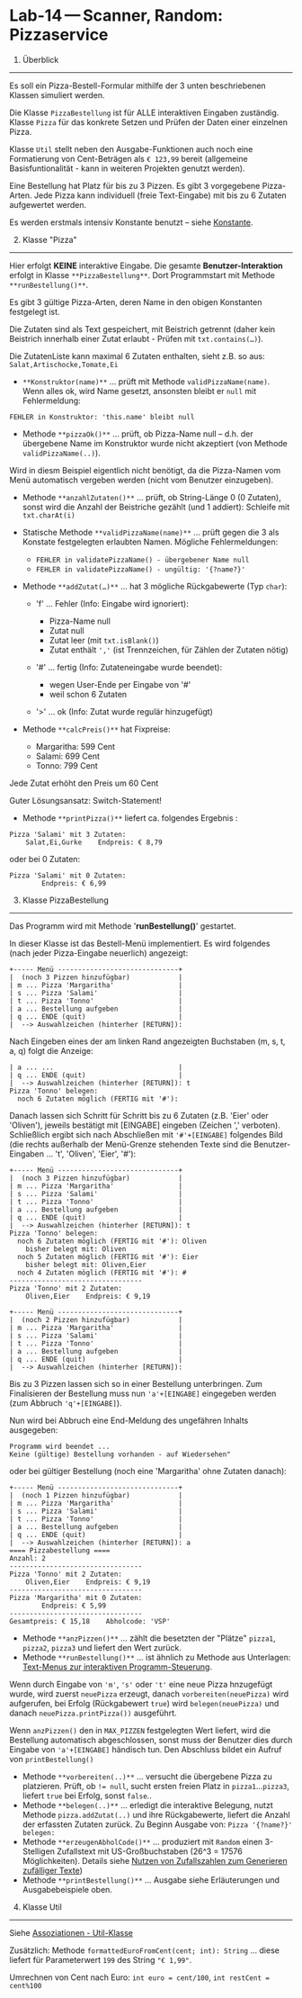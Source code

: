 
Lab-14 — Scanner, Random: Pizzaservice
======================================



1. Überblick
------------




Es soll ein Pizza-Bestell-Formular mithilfe der 3 unten beschriebenen Klassen simuliert werden.




Die Klasse `PizzaBestellung` ist für ALLE interaktiven Eingaben zuständig. Klasse `Pizza` für das konkrete Setzen und Prüfen der Daten einer einzelnen Pizza.




Klasse `Util` stellt neben den Ausgabe-Funktionen auch noch eine Formatierung von Cent-Beträgen als `€ 123,99` bereit (allgemeine Basisfuntionalität - kann in weiteren Projekten genutzt werden).




Eine Bestellung hat Platz für bis zu 3 Pizzen. Es gibt 3 vorgegebene Pizza-Arten.
Jede Pizza kann individuell (freie Text-Eingabe) mit bis zu 6 Zutaten aufgewertet werden.




Es werden erstmals intensiv Konstante benutzt – siehe [Konstante](../theorie/a270_pkg+konst+random+scanner.html#id_konstante).










2. Klasse "Pizza"
-----------------




Hier erfolgt **KEINE** interaktive Eingabe. Die gesamte **Benutzer-Interaktion** erfolgt in Klasse `**PizzaBestellung**`. Dort Programmstart mit Methode `**runBestellung()**`.




Es gibt 3 gültige Pizza-Arten, deren Name in den obigen Konstanten festgelegt ist.




Die Zutaten sind als Text gespeichert, mit Beistrich getrennt (daher kein Beistrich innerhalb einer Zutat erlaubt - Prüfen mit `txt.contains(…​)`).




Die ZutatenListe kann maximal 6 Zutaten enthalten, sieht z.B. so aus: `Salat,Artischocke,Tomate,Ei`




* `**Konstruktor(name)**` …​ prüft mit Methode `validPizzaName(name)`. Wenn alles ok, wird Name gesetzt, ansonsten bleibt er `null` mit Fehlermeldung:  

`FEHLER in Konstruktor: 'this.name' bleibt null`
* Methode `**pizzaOk()**` …​ prüft, ob Pizza-Name null – d.h. der übergebene Name im Konstruktor wurde nicht akzeptiert (von Methode `validPizzaName(..)`).  

Wird in diesm Beispiel eigentlich nicht benötigt, da die Pizza-Namen vom Menü automatisch vergeben werden (nicht vom Benutzer einzugeben).
* Methode `**anzahlZutaten()**` …​ prüft, ob String-Länge 0 (0 Zutaten), sonst wird die Anzahl der Beistriche gezählt (und 1 addiert): Schleife mit `txt.charAt(i)`
* Statische Methode `**validPizzaName(name)**` …​ prüft gegen die 3 als Konstate festgelegten erlaubten Namen. Mögliche Fehlermeldungen:




	+ `FEHLER in validatePizzaName() - übergebener Name null`
	+ `FEHLER in validatePizzaName() - ungültig: '{?name?}'`
* Methode `**addZutat(…​)**` …​ hat 3 mögliche Rückgabewerte (Typ `char`):




	+ 'f' …​ Fehler (Info: Eingabe wird ignoriert):
	
	
	
	
		- Pizza-Name null
		- Zutat null
		- Zutat leer (mit `txt.isBlank()`)
		- Zutat enthält `','` (ist Trennzeichen, für Zählen der Zutaten nötig)
	+ '#' …​ fertig (Info: Zutateneingabe wurde beendet):
	
	
	
	
		- wegen User-Ende per Eingabe von '#'
		- weil schon 6 Zutaten
	+ '>' …​ ok (Info: Zutat wurde regulär hinzugefügt)
* Methode `**calcPreis()**` hat Fixpreise:




	+ Margaritha: 599 Cent
	+ Salami: 699 Cent
	+ Tonno: 799 Cent


Jede Zutat erhöht den Preis um 60 Cent  

Guter Lösungsansatz: Switch-Statement!
* Methode `**printPizza()**` liefert ca. folgendes Ergebnis :





```
Pizza 'Salami' mit 3 Zutaten:
    Salat,Ei,Gurke    Endpreis: € 8,79
```




oder bei 0 Zutaten:






```
Pizza 'Salami' mit 0 Zutaten:
        Endpreis: € 6,99
```






3. Klasse PizzaBestellung
-------------------------




Das Programm wird mit Methode '**runBestellung()**' gestartet.




In dieser Klasse ist das Bestell-Menü implementiert.
Es wird folgendes (nach jeder Pizza-Eingabe neuerlich) angezeigt:






```
+----- Menü ------------------------------+
|  (noch 3 Pizzen hinzufügbar)            |
| m ... Pizza 'Margaritha'                |
| s ... Pizza 'Salami'                    |
| t ... Pizza 'Tonno'                     |
| a ... Bestellung aufgeben               |
| q ... ENDE (quit)                       |
|  --> Auswahlzeichen (hinterher [RETURN]):
```




Nach Eingeben eines der am linken Rand angezeigten Buchstaben (m, s, t, a, q) folgt die Anzeige:






```
| a ... ...                               |
| q ... ENDE (quit)                       |
|  --> Auswahlzeichen (hinterher [RETURN]): t
Pizza 'Tonno' belegen:
  noch 6 Zutaten möglich (FERTIG mit '#'):
```




Danach lassen sich Schritt für Schritt bis zu 6 Zutaten (z.B. 'Eier' oder 'Oliven'), jeweils bestätigt mit [EINGABE] eingeben (Zeichen ',' verboten). Schließlich ergibt sich nach Abschließen mit `'#'+[EINGABE]` folgendes Bild (die rechts außerhalb der Menü-Grenze stehenden Texte sind die Benutzer-Eingaben …​ 't', 'Oliven', 'Eier', '#'):






```
+----- Menü ------------------------------+
|  (noch 3 Pizzen hinzufügbar)            |
| m ... Pizza 'Margaritha'                |
| s ... Pizza 'Salami'                    |
| t ... Pizza 'Tonno'                     |
| a ... Bestellung aufgeben               |
| q ... ENDE (quit)                       |
|  --> Auswahlzeichen (hinterher [RETURN]): t
Pizza 'Tonno' belegen:
  noch 6 Zutaten möglich (FERTIG mit '#'): Oliven
    bisher belegt mit: Oliven
  noch 5 Zutaten möglich (FERTIG mit '#'): Eier
    bisher belegt mit: Oliven,Eier
  noch 4 Zutaten möglich (FERTIG mit '#'): #
---------------------------------
Pizza 'Tonno' mit 2 Zutaten:
    Oliven,Eier    Endpreis: € 9,19

+----- Menü ------------------------------+
|  (noch 2 Pizzen hinzufügbar)            |
| m ... Pizza 'Margaritha'                |
| s ... Pizza 'Salami'                    |
| t ... Pizza 'Tonno'                     |
| a ... Bestellung aufgeben               |
| q ... ENDE (quit)                       |
|  --> Auswahlzeichen (hinterher [RETURN]):
```




Bis zu 3 Pizzen lassen sich so in einer Bestellung unterbringen. Zum Finalisieren der Bestellung muss nun `'a'+[EINGABE]` eingegeben werden (zum Abbruch `'q'+[EINGABE]`).




Nun wird bei Abbruch eine End-Meldung des ungefähren Inhalts ausgegeben:






```
Programm wird beendet ...
Keine (gültige) Bestellung vorhanden - auf Wiedersehen"
```




oder bei gültiger Bestellung (noch eine 'Margaritha' ohne Zutaten danach):






```
+----- Menü ------------------------------+
|  (noch 1 Pizzen hinzufügbar)            |
| m ... Pizza 'Margaritha'                |
| s ... Pizza 'Salami'                    |
| t ... Pizza 'Tonno'                     |
| a ... Bestellung aufgeben               |
| q ... ENDE (quit)                       |
|  --> Auswahlzeichen (hinterher [RETURN]): a
==== Pizzabestellung ====
Anzahl: 2
---------------------------------
Pizza 'Tonno' mit 2 Zutaten:
    Oliven,Eier    Endpreis: € 9,19
---------------------------------
Pizza 'Margaritha' mit 0 Zutaten:
        Endpreis: € 5,99
---------------------------------
Gesamtpreis: € 15,18    Abholcode: 'VSP'
```




* Methode `**anzPizzen()**` …​ zählt die besetzten der "Plätze" `pizza1`, `pizza2`, `pizza3` und liefert den Wert zurück.
* Methode `**runBestellung()**` …​ ist ähnlich zu Methode aus Unterlagen: [Text-Menus zur interaktiven Programm-Steuerung](../theorie/a270_pkg+konst+random+scanner.html#id_text-menu).



Wenn durch Eingabe von `'m'`, `'s'` oder `'t'` eine neue Pizza hnzugefügt wurde,
wird zuerst `neuePizza` erzeugt, danach `vorbereiten(neuePizza)` wird aufgerufen, bei Erfolg (Rückgabewert `true`) wird `belegen(neuePizza)` und danach `neuePizza.printPizza())` ausgeführt.  

Wenn `anzPizzen()` den in `MAX_PIZZEN` festgelegten Wert liefert, wird die Bestellung automatisch abgeschlossen, sonst muss der Benutzer dies durch Eingabe von `'a'+[EINGABE]` händisch tun.
Den Abschluss bildet ein Aufruf von `printBestellung()`
* Methode `**vorbereiten(..)**` …​ versucht die übergebene Pizza zu platzieren. Prüft, ob `!= null`, sucht ersten freien Platz in `pizza1`…​`pizza3`, liefert `true` bei Erfolg, sonst `false`..
* Methode `**belegen(..)**` …​ erledigt die interaktive Belegung, nutzt Methode `pizza.addZutat(..)` und ihre Rückgabewerte, liefert die Anzahl der erfassten Zutaten zurück. Zu Beginn Ausgabe von: `Pizza '{?name?}' belegen:`
* Methode `**erzeugenAbholCode()**` …​ produziert mit `Random` einen 3-Stelligen Zufallstext mit US-Großbuchstaben (26^3 = 17576 Möglichkeiten). Details siehe [Nutzen von Zufallszahlen zum Generieren zufälliger Texte](../theorie/a270_pkg+konst+random+scanner.html#id_random-text))
* Methode `**printBestellung()**` …​ Ausgabe siehe Erläuterungen und Ausgabebeispiele oben.






4. Klasse Util
--------------




Siehe [Assoziationen - Util-Klasse](../theorie/a180_assoziationen.html#id_util-klasse)




Zusätzlich: Methode `formattedEuroFromCent(cent; int): String` …​ diese liefert für Parameterwert `199` des String `"€ 1,99"`.




Umrechnen von Cent nach Euro: `int euro = cent/100`, `int restCent = cent%100`






